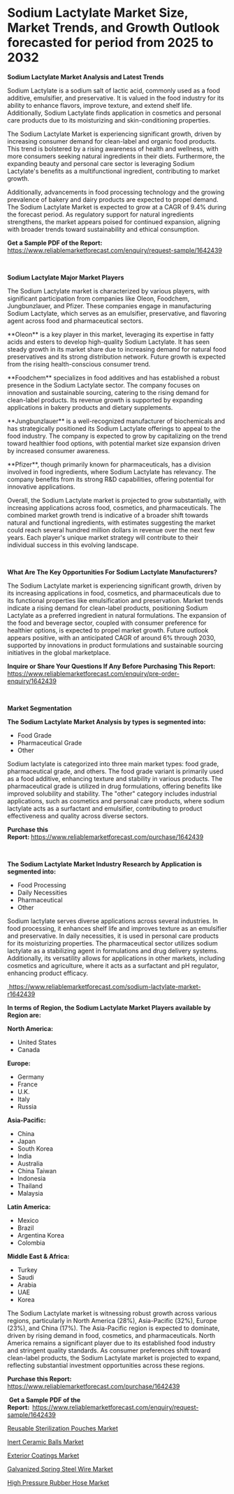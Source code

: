 <p><h1>Sodium Lactylate Market Size, Market Trends, and Growth Outlook forecasted for period from 2025 to 2032</h1></p><p><strong>Sodium Lactylate Market Analysis and Latest Trends</strong></p>
<p><p>Sodium Lactylate is a sodium salt of lactic acid, commonly used as a food additive, emulsifier, and preservative. It is valued in the food industry for its ability to enhance flavors, improve texture, and extend shelf life. Additionally, Sodium Lactylate finds application in cosmetics and personal care products due to its moisturizing and skin-conditioning properties.</p><p>The Sodium Lactylate Market is experiencing significant growth, driven by increasing consumer demand for clean-label and organic food products. This trend is bolstered by a rising awareness of health and wellness, with more consumers seeking natural ingredients in their diets. Furthermore, the expanding beauty and personal care sector is leveraging Sodium Lactylate's benefits as a multifunctional ingredient, contributing to market growth.</p><p>Additionally, advancements in food processing technology and the growing prevalence of bakery and dairy products are expected to propel demand. The Sodium Lactylate Market is expected to grow at a CAGR of 9.4% during the forecast period. As regulatory support for natural ingredients strengthens, the market appears poised for continued expansion, aligning with broader trends toward sustainability and ethical consumption.</p></p>
<p><strong>Get a Sample PDF of the Report:&nbsp;</strong> <a href="https://www.reliablemarketforecast.com/enquiry/request-sample/1642439?utm_campaign=2274&utm_medium=2&utm_source=Github&utm_content=ia&utm_term=30012025&utm_id=sodium-lactylate">https://www.reliablemarketforecast.com/enquiry/request-sample/1642439</a></p>
<p>&nbsp;</p>
<p><strong>Sodium Lactylate Major Market Players</strong></p>
<p><p>The Sodium Lactylate market is characterized by various players, with significant participation from companies like Oleon, Foodchem, Jungbunzlauer, and Pfizer. These companies engage in manufacturing Sodium Lactylate, which serves as an emulsifier, preservative, and flavoring agent across food and pharmaceutical sectors.</p><p>**Oleon** is a key player in this market, leveraging its expertise in fatty acids and esters to develop high-quality Sodium Lactylate. It has seen steady growth in its market share due to increasing demand for natural food preservatives and its strong distribution network. Future growth is expected from the rising health-conscious consumer trend.</p><p>**Foodchem** specializes in food additives and has established a robust presence in the Sodium Lactylate sector. The company focuses on innovation and sustainable sourcing, catering to the rising demand for clean-label products. Its revenue growth is supported by expanding applications in bakery products and dietary supplements.</p><p>**Jungbunzlauer** is a well-recognized manufacturer of biochemicals and has strategically positioned its Sodium Lactylate offerings to appeal to the food industry. The company is expected to grow by capitalizing on the trend toward healthier food options, with potential market size expansion driven by increased consumer awareness.</p><p>**Pfizer**, though primarily known for pharmaceuticals, has a division involved in food ingredients, where Sodium Lactylate has relevancy. The company benefits from its strong R&D capabilities, offering potential for innovative applications.</p><p>Overall, the Sodium Lactylate market is projected to grow substantially, with increasing applications across food, cosmetics, and pharmaceuticals. The combined market growth trend is indicative of a broader shift towards natural and functional ingredients, with estimates suggesting the market could reach several hundred million dollars in revenue over the next few years. Each player's unique market strategy will contribute to their individual success in this evolving landscape.</p></p>
<p>&nbsp;</p>
<p><strong>What Are The Key Opportunities For Sodium Lactylate Manufacturers?</strong></p>
<p><p>The Sodium Lactylate market is experiencing significant growth, driven by its increasing applications in food, cosmetics, and pharmaceuticals due to its functional properties like emulsification and preservation. Market trends indicate a rising demand for clean-label products, positioning Sodium Lactylate as a preferred ingredient in natural formulations. The expansion of the food and beverage sector, coupled with consumer preference for healthier options, is expected to propel market growth. Future outlook appears positive, with an anticipated CAGR of around 6% through 2030, supported by innovations in product formulations and sustainable sourcing initiatives in the global marketplace.</p></p>
<p><strong>Inquire or Share Your Questions If Any Before Purchasing This Report:</strong> <a href="https://www.reliablemarketforecast.com/enquiry/pre-order-enquiry/1642439?utm_campaign=2274&utm_medium=2&utm_source=Github&utm_content=ia&utm_term=30012025&utm_id=sodium-lactylate">https://www.reliablemarketforecast.com/enquiry/pre-order-enquiry/1642439</a></p>
<p>&nbsp;</p>
<p><strong>Market Segmentation</strong></p>
<p><strong>The Sodium Lactylate Market Analysis by types is segmented into:</strong></p>
<p><ul><li>Food Grade</li><li>Pharmaceutical Grade</li><li>Other</li></ul></p>
<p><p>Sodium lactylate is categorized into three main market types: food grade, pharmaceutical grade, and others. The food grade variant is primarily used as a food additive, enhancing texture and stability in various products. The pharmaceutical grade is utilized in drug formulations, offering benefits like improved solubility and stability. The "other" category includes industrial applications, such as cosmetics and personal care products, where sodium lactylate acts as a surfactant and emulsifier, contributing to product effectiveness and quality across diverse sectors.</p></p>
<p><strong>Purchase this Report:&nbsp;</strong><a href="https://www.reliablemarketforecast.com/purchase/1642439?utm_campaign=2274&utm_medium=2&utm_source=Github&utm_content=ia&utm_term=30012025&utm_id=sodium-lactylate">https://www.reliablemarketforecast.com/purchase/1642439</a></p>
<p>&nbsp;</p>
<p><strong>The Sodium Lactylate Market Industry Research by Application is segmented into:</strong></p>
<p><ul><li>Food Processing</li><li>Daily Necessities</li><li>Pharmaceutical</li><li>Other</li></ul></p>
<p><p>Sodium lactylate serves diverse applications across several industries. In food processing, it enhances shelf life and improves texture as an emulsifier and preservative. In daily necessities, it is used in personal care products for its moisturizing properties. The pharmaceutical sector utilizes sodium lactylate as a stabilizing agent in formulations and drug delivery systems. Additionally, its versatility allows for applications in other markets, including cosmetics and agriculture, where it acts as a surfactant and pH regulator, enhancing product efficacy.</p></p>
<p><a href="https://www.reliablemarketforecast.com/sodium-lactylate-market-r1642439?utm_campaign=2274&utm_medium=2&utm_source=Github&utm_content=ia&utm_term=30012025&utm_id=sodium-lactylate">&nbsp;https://www.reliablemarketforecast.com/sodium-lactylate-market-r1642439</a></p>
<p><strong>In terms of Region, the Sodium Lactylate Market Players available by Region are:</strong></p>
<p>
    <p> <strong> North America: </strong>
        <ul>
            <li>United States</li>
            <li>Canada</li>
        </ul>
        </p> 
    <p> <strong> Europe: </strong>
        <ul>
            <li>Germany</li>
            <li>France</li>
            <li>U.K.</li>
            <li>Italy</li>
            <li>Russia</li>
        </ul>
        </p> 
    <p> <strong> Asia-Pacific: </strong>
        <ul>
            <li>China</li>
            <li>Japan</li>
            <li>South Korea</li>
            <li>India</li>
            <li>Australia</li>
            <li>China Taiwan</li>
            <li>Indonesia</li>
            <li>Thailand</li>
            <li>Malaysia</li>
        </ul>
        </p> 
    <p> <strong> Latin America: </strong>
        <ul>
            <li>Mexico</li>
            <li>Brazil</li>
            <li>Argentina Korea</li>
            <li>Colombia</li>
        </ul>
        </p> 
    <p> <strong> Middle East & Africa: </strong>
        <ul>
            <li>Turkey</li>
            <li>Saudi</li>
            <li>Arabia</li>
            <li>UAE</li>
            <li>Korea</li>
        </ul>
    </p>
    </p>
<p><p>The Sodium Lactylate market is witnessing robust growth across various regions, particularly in North America (28%), Asia-Pacific (32%), Europe (23%), and China (17%). The Asia-Pacific region is expected to dominate, driven by rising demand in food, cosmetics, and pharmaceuticals. North America remains a significant player due to its established food industry and stringent quality standards. As consumer preferences shift toward clean-label products, the Sodium Lactylate market is projected to expand, reflecting substantial investment opportunities across these regions.</p></p>
<p><strong>Purchase this Report: </strong><a href="https://www.reliablemarketforecast.com/purchase/1642439?utm_campaign=2274&utm_medium=2&utm_source=Github&utm_content=ia&utm_term=30012025&utm_id=sodium-lactylate">https://www.reliablemarketforecast.com/purchase/1642439</a></p>
<p>&nbsp;<strong>Get a Sample PDF of the Report:&nbsp;&nbsp;</strong><a href="https://www.reliablemarketforecast.com/enquiry/request-sample/1642439?utm_campaign=2274&utm_medium=2&utm_source=Github&utm_content=ia&utm_term=30012025&utm_id=sodium-lactylate">https://www.reliablemarketforecast.com/enquiry/request-sample/1642439</a></p>
<p><strong></strong></p>
<p><p><a href="https://github.com/nathaliehurles7142/Market-Research-Report-List-1/blob/main/reusable-sterilization-pouches-market.md?utm_campaign=2274&utm_medium=2&utm_source=Github&utm_content=ia&utm_term=30012025&utm_id=sodium-lactylate">Reusable Sterilization Pouches Market</a></p><p><a href="https://github.com/darenph8er/Market-Research-Report-List-1/blob/main/inert-ceramic-balls-market.md?utm_campaign=2274&utm_medium=2&utm_source=Github&utm_content=ia&utm_term=30012025&utm_id=sodium-lactylate">Inert Ceramic Balls Market</a></p><p><a href="https://github.com/ElviraLeka1962/Market-Research-Report-List-1/blob/main/exterior-coatings-market.md?utm_campaign=2274&utm_medium=2&utm_source=Github&utm_content=ia&utm_term=30012025&utm_id=sodium-lactylate">Exterior Coatings Market</a></p><p><a href="https://github.com/kimberjam0i/Market-Research-Report-List-1/blob/main/galvanized-spring-steel-wire-market.md?utm_campaign=2274&utm_medium=2&utm_source=Github&utm_content=ia&utm_term=30012025&utm_id=sodium-lactylate">Galvanized Spring Steel Wire Market</a></p><p><a href="https://github.com/lashaunm5st/Market-Research-Report-List-1/blob/main/high-pressure-rubber-hose-market.md?utm_campaign=2274&utm_medium=2&utm_source=Github&utm_content=ia&utm_term=30012025&utm_id=sodium-lactylate">High Pressure Rubber Hose Market</a></p></p>